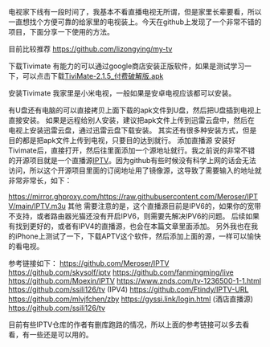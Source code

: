 电视家下线有一段时间了，我基本不看直播电视无所谓，但是家里长辈要看，所以一直想找个方便可靠的给家里的电视装上。今天在github上发现了一个非常不错的项目，下面分享一下使用的方法。

目前比较推荐 https://github.com/lizongying/my-tv

下载Tivimate
有能力的可以通过google商店安装正版软件，如果是测试学习一下，可以点击下载[TiviMate-2.1.5_付费破解版.apk](https://github.com/skysolf/iptv/blob/main/TiviMate%20%202.1.5%20-%20Premium%E4%BB%98%E8%B4%B9%E7%A0%B4%E8%A7%A3%E7%89%88.apk)

安装Tivimate
我家里是小米电视，一般如果是安卓电视应该都可以安装。

有U盘还有电脑的可以直接拷贝上面下载的apk文件到U盘，然后把U盘插到电视上直接安装。
如果是远程给别人安装，建议把apk文件上传到迅雷云盘中，然后在电视上安装迅雷云盘，通过迅雷云盘下载安装。
其实还有很多种安装方式，但是目的都是把apk文件上传到电视，只要目的达到就行。
添加直播源
安装好Tivimate后，直接打开，然后往里面添加一个源地址就行。我之前说的非常不错的开源项目就是一个直播源[IPTV](https://github.com/Meroser/IPTV)。因为github有些时候没有科学上网的话会无法访问，所以这个开源项目里面的订阅地址用了镜像源，这导致了需要输入的地址就非常非常长，如下：

https://mirror.ghproxy.com/https://raw.githubusercontent.com/Meroser/IPTV/main/IPTV.m3u
其他
需要注意的是，这个直播源目前是IPV6的，如果你的宽带不支持，或者路由器光猫还没有开启IPV6，则需要先解决IPV6的问题。
后续如果有找到更好的，或者有IPV4的直播源，也会在本篇文章里面添加。
另外我也在我的iPhone上测试了一下，下载APTV这个软件，然后添加上面的源，一样可以愉快的看电视。

参考链接如下：
https://github.com/Meroser/IPTV
https://github.com/skysolf/iptv
https://github.com/fanmingming/live
https://github.com/Moexin/IPTV
https://www.znds.com/tv-1236500-1-1.html
https://github.com/ssili126/tv (IPV4)
https://github.com/Ftindy/IPTV-URL
https://github.com/mlvjfchen/zby
https://gyssi.link/login.html (酒店直播源)
https://github.com/ssili126/tv

目前有些IPTV仓库的作者有删库跑路的情况，所以上面的参考链接可以多去看看，有一些还是可以用的。
